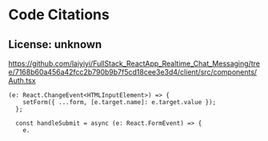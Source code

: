 # Code Citations

## License: unknown
https://github.com/laiyiyi/FullStack_ReactApp_Realtime_Chat_Messaging/tree/7168b60a456a42fcc2b790b9b7f5cd18cee3e3d4/client/src/components/Auth.tsx

```
(e: React.ChangeEvent<HTMLInputElement>) => {
    setForm({ ...form, [e.target.name]: e.target.value });
  };

  const handleSubmit = async (e: React.FormEvent) => {
    e.
```

